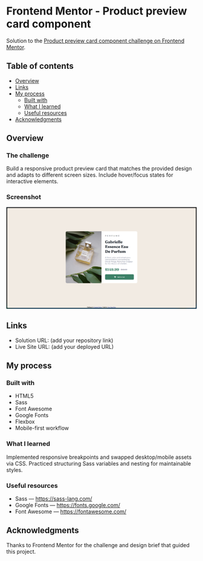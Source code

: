 # Frontend Mentor - Product preview card component

Solution to the [Product preview card component challenge on Frontend Mentor](https://www.frontendmentor.io/challenges/product-preview-card-component-GO7UmttRfa).

## Table of contents

- [Overview](#overview)
- [Links](#links)
- [My process](#my-process)
  - [Built with](#built-with)
  - [What I learned](#what-i-learned)
  - [Useful resources](#useful-resources)
- [Acknowledgments](#acknowledgments)

## Overview

### The challenge

Build a responsive product preview card that matches the provided design and adapts to different screen sizes. Include hover/focus states for interactive elements.

### Screenshot

![](./screenshot.png)

## Links

- Solution URL: (add your repository link)
- Live Site URL: (add your deployed URL)

## My process

### Built with

- HTML5
- Sass
- Font Awesome
- Google Fonts
- Flexbox
- Mobile-first workflow

### What I learned

Implemented responsive breakpoints and swapped desktop/mobile assets via CSS. Practiced structuring Sass variables and nesting for maintainable styles.

### Useful resources

- Sass — https://sass-lang.com/
- Google Fonts — https://fonts.google.com/
- Font Awesome — https://fontawesome.com/

## Acknowledgments
Thanks to Frontend Mentor for the challenge and design brief that guided this project.